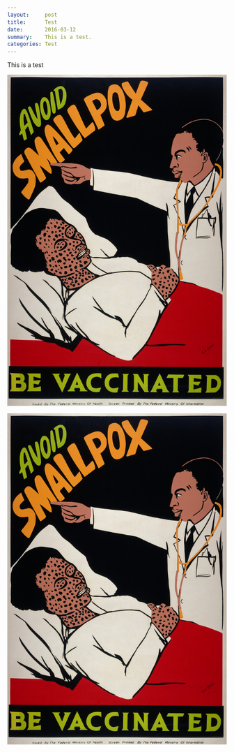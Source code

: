 ```yaml
---
layout:     post
title:      Test
date:       2016-03-12
summary:    This is a test.
categories: Test
---
```

  This is a test
  
  <img src="https://github.com/agonyantibodies/agonyantibodies.github.io/blob/master/images/Vaccines%20through%20history.jpg"> </img>
 
![Vaccine](https://github.com/agonyantibodies/agonyantibodies.github.io/blob/master/images/Vaccines%20through%20history.jpg/)
